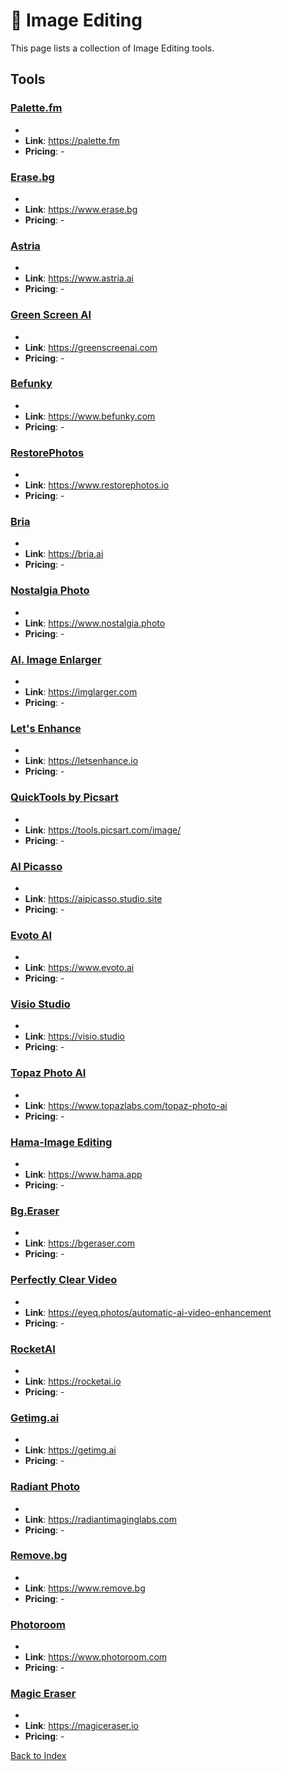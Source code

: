 # 📸 Image Editing

This page lists a collection of Image Editing tools.

## Tools

### [Palette.fm](https://palette.fm)
-
- **Link**: https://palette.fm
- **Pricing**: -

### [Erase.bg](https://www.erase.bg)
-
- **Link**: https://www.erase.bg
- **Pricing**: -

### [Astria](https://www.astria.ai)
-
- **Link**: https://www.astria.ai
- **Pricing**: -

### [Green Screen AI](https://greenscreenai.com)
-
- **Link**: https://greenscreenai.com
- **Pricing**: -

### [Befunky](https://www.befunky.com)
-
- **Link**: https://www.befunky.com
- **Pricing**: -

### [RestorePhotos](https://www.restorephotos.io)
-
- **Link**: https://www.restorephotos.io
- **Pricing**: -

### [Bria](https://bria.ai)
-
- **Link**: https://bria.ai
- **Pricing**: -

### [Nostalgia Photo](https://www.nostalgia.photo)
-
- **Link**: https://www.nostalgia.photo
- **Pricing**: -

### [AI. Image Enlarger](https://imglarger.com)
-
- **Link**: https://imglarger.com
- **Pricing**: -

### [Let's Enhance](https://letsenhance.io)
-
- **Link**: https://letsenhance.io
- **Pricing**: -

### [QuickTools by Picsart](https://tools.picsart.com/image/)
-
- **Link**: https://tools.picsart.com/image/
- **Pricing**: -

### [Al Picasso](https://aipicasso.studio.site)
-
- **Link**: https://aipicasso.studio.site
- **Pricing**: -

### [Evoto AI](https://www.evoto.ai)
-
- **Link**: https://www.evoto.ai
- **Pricing**: -

### [Visio Studio](https://visio.studio)
-
- **Link**: https://visio.studio
- **Pricing**: -

### [Topaz Photo AI](https://www.topazlabs.com/topaz-photo-ai)
-
- **Link**: https://www.topazlabs.com/topaz-photo-ai
- **Pricing**: -

### [Hama-Image Editing](https://www.hama.app)
-
- **Link**: https://www.hama.app
- **Pricing**: -

### [Bg.Eraser](https://bgeraser.com)
-
- **Link**: https://bgeraser.com
- **Pricing**: -

### [Perfectly Clear Video](https://eyeq.photos/automatic-ai-video-enhancement)
-
- **Link**: https://eyeq.photos/automatic-ai-video-enhancement
- **Pricing**: -

### [RocketAI](https://rocketai.io)
-
- **Link**: https://rocketai.io
- **Pricing**: -

### [Getimg.ai](https://getimg.ai)
-
- **Link**: https://getimg.ai
- **Pricing**: -

### [Radiant Photo](https://radiantimaginglabs.com)
-
- **Link**: https://radiantimaginglabs.com
- **Pricing**: -

### [Remove.bg](https://www.remove.bg)
-
- **Link**: https://www.remove.bg
- **Pricing**: -

### [Photoroom](https://www.photoroom.com)
-
- **Link**: https://www.photoroom.com
- **Pricing**: -

### [Magic Eraser](https://magiceraser.io)
-
- **Link**: https://magiceraser.io
- **Pricing**: -


[Back to Index](../README.MD)
